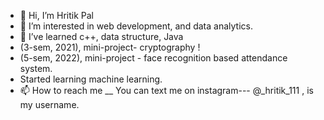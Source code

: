 - 👋 Hi, I’m Hritik Pal
- 👀 I’m interested in web development, and data analytics.
- 🌱 I’ve learned c++, data structure, Java
- (3-sem, 2021), mini-project- cryptography !
- (5-sem, 2022), mini-project - face recognition based attendance system.
- Started learning machine learning.
- 📫 How to reach me __ You can text me on instagram--- @_hritik_111 ,  is my username.

<!---
hritik-111/hritik-111 is a ✨ special ✨ repository because its `README.md` (this file) appears on your GitHub profile.
You can click the Preview link to take a look at your changes.
--->
